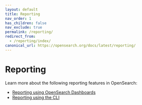 ```yaml
---
layout: default
title: Reporting
nav_order: 1
has_children: false
nav_exclude: true
permalink: /reporting/
redirect_from:
  - /reporting/index/
canonical_url: https://opensearch.org/docs/latest/reporting/
---
```


# Reporting

Learn more about the following reporting features in OpenSearch:

- [Reporting using OpenSearch Dashboards]({{site.url}}{{site.baseurl}}/reporting/report-dashboard-index/) 
- [Reporting using the CLI]({{site.url}}{{site.baseurl}}/reporting/rep-cli-index/)
